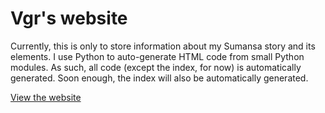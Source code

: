 # Vgr's website

Currently, this is only to store information about my Sumansa story and its elements. I use Python to auto-generate HTML code
from small Python modules. As such, all code (except the index, for now) is automatically generated. Soon enough, the index
will also be automatically generated.

[View the website][0]

[0]: https://Vgr255.github.io/

